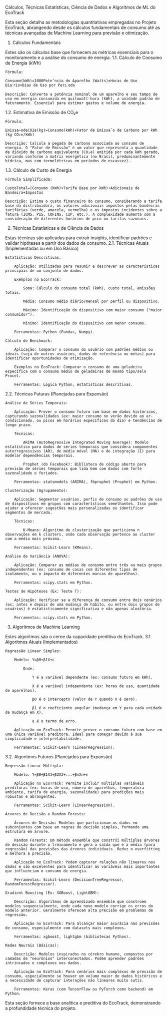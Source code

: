 Cálculos, Técnicas Estatísticas, Ciência de Dados e Algoritmos de ML do EcoTrack

Esta seção detalha as metodologias quantitativas empregadas no Projeto EcoTrack, abrangendo desde os cálculos fundamentais de consumo até as técnicas avançadas de Machine Learning para previsão e otimização.
1. Cálculos Fundamentais

Estes são os cálculos base que fornecem as métricas essenciais para o monitoramento e a análise do consumo de energia.
1.1. Cálculo de Consumo de Energia (kWh)

    Fórmula:

    Consumo(kWh)=1000Poteˆncia do Aparelho (Watts)×Horas de Uso Diaˊrio×Dias de Uso por Perıˊodo​

    Descrição: Converte a potência nominal de um aparelho e seu tempo de uso em energia consumida em quilowatt-hora (kWh), a unidade padrão de faturamento. Essencial para estimar gastos e volume de energia.

1.2. Estimativa de Emissão de CO₂e

    Fórmula:

    Emissa~odeCO2​e(kg)=Consumo(kWh)×Fator de Emissa˜o de Carbono por kWh (kg CO₂e/kWh)

    Descrição: Calcula a pegada de carbono associada ao consumo de energia. O "Fator de Emissão" é um valor que representa a quantidade de dióxido de carbono equivalente (CO₂e) emitida por cada kWh gerado, variando conforme a matriz energética (no Brasil, predominantemente hídrica, mas com termelétricas em períodos de escassez).

1.3. Cálculo de Custo de Energia

    Fórmula Simplificada:

    CustoTotal=(Consumo (kWh)×Tarifa Base por kWh)+Adicionais de Bandeira+Impostos

    Descrição: Estima o custo financeiro do consumo, considerando a tarifa base da distribuidora, os valores adicionais impostos pelas bandeiras tarifárias (verde, amarela, vermelha) e os impostos incidentes sobre a fatura (ICMS, PIS, COFINS, CIP, etc.). A complexidade aumenta com a consideração de diferentes horários de pico ou tarifas sazonais.

2. Técnicas Estatísticas e de Ciência de Dados

Estas técnicas são aplicadas para extrair insights, identificar padrões e validar hipóteses a partir dos dados de consumo.
2.1. Técnicas Atuais (Implementadas ou em Uso Básico)

    Estatísticas Descritivas:

        Aplicação: Utilizadas para resumir e descrever as características principais de um conjunto de dados.

        Exemplos no EcoTrack:

            Soma: Cálculo do consumo total (kWh), custo total, emissões totais.

            Média: Consumo médio diário/mensal por perfil ou dispositivo.

            Máximo: Identificação do dispositivo com maior consumo ("maior consumidor").

            Mínimo: Identificação do dispositivo com menor consumo.

        Ferramentas: Python (Pandas, Numpy).

    Cálculo de Benchmark:

        Aplicação: Comparar o consumo do usuário com padrões médios ou ideais (seja de outros usuários, dados de referência ou metas) para identificar oportunidades de otimização.

        Exemplos no EcoTrack: Comparar o consumo de uma geladeira específica com o consumo médio de geladeiras de mesmo tipo/selo Procel.

        Ferramentas: Lógica Python, estatísticas descritivas.

2.2. Técnicas Futuras (Planejadas para Expansão)

    Análise de Séries Temporais:

        Aplicação: Prever o consumo futuro com base em dados históricos, capturando sazonalidades (ex: maior consumo no verão devido ao ar-condicionado, ou picos em horários específicos do dia) e tendências de longo prazo.

        Técnicas:

            ARIMA (AutoRegressive Integrated Moving Average): Modelo estatístico para dados de séries temporais que considera componentes autorregressivos (AR), de média móvel (MA) e de integração (I) para modelar dependências temporais.

            Prophet (do Facebook): Biblioteca de código aberto para previsão de séries temporais que lida bem com dados com forte sazonalidade e feriados.

        Ferramentas: statsmodels (ARIMA), fbprophet (Prophet) em Python.

    Clusterização (Agrupamento):

        Aplicação: Segmentar usuários, perfis de consumo ou padrões de uso de dispositivos em grupos com características semelhantes. Isso pode ajudar a oferecer sugestões mais personalizadas ou identificar segmentos de mercado.

        Técnicas:

            K-Means: Algoritmo de clusterização que particiona n observações em k clusters, onde cada observação pertence ao cluster com a média mais próxima.

        Ferramentas: Scikit-Learn (KMeans).

    Análise de Variância (ANOVA):

        Aplicação: Comparar as médias de consumo entre três ou mais grupos independentes (ex: consumo de casas com diferentes tipos de isolamento, ou o impacto de diferentes marcas de aparelhos).

        Ferramentas: scipy.stats em Python.

    Testes de Hipóteses (Ex: Teste T):

        Aplicação: Verificar se a diferença de consumo entre dois cenários (ex: antes e depois de uma mudança de hábito, ou entre dois grupos de usuários) é estatisticamente significativa e não apenas aleatória.

        Ferramentas: scipy.stats em Python.

3. Algoritmos de Machine Learning

Estes algoritmos são o cerne da capacidade preditiva do EcoTrack.
3.1. Algoritmos Atuais (Implementados)

    Regressão Linear Simples:

        Modelo: Y=β0​+β1​X+ϵ

            Onde:

                Y é a variável dependente (ex: consumo futuro em kWh).

                X é a variável independente (ex: horas de uso, quantidade de aparelhos).

                β0​ é o intercepto (valor de Y quando X é zero).

                β1​ é o coeficiente angular (mudança em Y para cada unidade de mudança em X).

                ϵ é o termo de erro.

        Aplicação no EcoTrack: Permite prever o consumo futuro com base em uma única variável preditora. Ideal para começar devido à sua simplicidade e interpretabilidade.

        Ferramentas: Scikit-Learn (LinearRegression).

3.2. Algoritmos Futuros (Planejados para Expansão)

    Regressão Linear Múltipla:

        Modelo: Y=β0​+β1​X1​+β2​X2​+...+βn​Xn​+ϵ

        Aplicação no EcoTrack: Permite incluir múltiplas variáveis preditoras (ex: horas de uso, número de aparelhos, temperatura ambiente, tarifa de energia, sazonalidade) para predições mais robustas e abrangentes.

        Ferramentas: Scikit-Learn (LinearRegression).

    Árvores de Decisão e Random Forests:

        Árvores de Decisão: Modelos que particionam os dados em subconjuntos com base em regras de decisão simples, formando uma estrutura em árvore.

        Random Forests: Um método ensemble que constrói múltiplas árvores de decisão durante o treinamento e gera a saída que é a média (para regressão) das previsões das árvores individuais. Reduz o overfitting e melhora a precisão.

        Aplicação no EcoTrack: Podem capturar relações não lineares nos dados e são excelentes para identificar as variáveis mais importantes que influenciam o consumo de energia.

        Ferramentas: Scikit-Learn (DecisionTreeRegressor, RandomForestRegressor).

    Gradient Boosting (Ex: XGBoost, LightGBM):

        Descrição: Algoritmos de aprendizado ensemble que constroem modelos sequencialmente, onde cada novo modelo corrige os erros do modelo anterior. Geralmente oferecem alta precisão em problemas de regressão.

        Aplicação no EcoTrack: Para alcançar maior acurácia nas previsões de consumo, especialmente com datasets mais complexos.

        Ferramentas: xgboost, lightgbm (bibliotecas Python).

    Redes Neurais (Básicas):

        Descrição: Modelos inspirados no cérebro humano, compostos por camadas de "neurônios" interconectados. Podem aprender padrões intrincados e complexos nos dados.

        Aplicação no EcoTrack: Para cenários mais complexos de previsão de consumo, especialmente se houver um volume maior de dados históricos e a necessidade de capturar interações não lineares muito sutis.

        Ferramentas: Keras (com TensorFlow ou PyTorch como backend) em Python.

Esta seção fornece a base analítica e preditiva do EcoTrack, demonstrando a profundidade técnica do projeto.